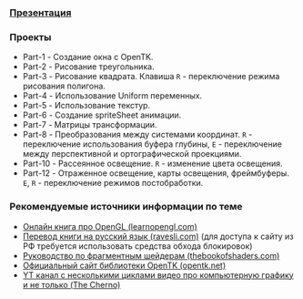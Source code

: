 ### [Презентация](/OpenGL.pptx)

### Проекты
- Part-1 - Создание окна c OpenTK.
- Part-2 - Рисование треугольника.
- Part-3 - Рисование квадрата.
Клавиша `R` - переключение режима рисования полигона.
- Part-4 - Использование Uniform переменных.
- Part-5 - Использование текстур.
- Part-6 - Создание spriteSheet анимации.
- Part-7 - Матрицы трансформации.
- Part-8 - Преобразования между системами координат.
`R` - переключение использования буфера глубины, `E` - переключение между перспективной и ортографической проекциями.
- Part-10 - Рассеянное освещение.
`R` - изменение цвета освещения.
- Part-12 - Отраженное освещение, карты освещения, фреймбуферы.
`E`, `R` - переключение режимов постобработки.


### Рекомендуемые источники информации по теме
- [Онлайн книга про OpenGL (learnopengl.com)](https://learnopengl.com/Introduction)
- [Перевод книги на русский язык (ravesli.com)](https://ravesli.com/uroki-po-opengl/)
(для доступа к сайту из РФ требуется использовать средства обхода блокировок)
- [Руководство по фрагментным шейдерам (thebookofshaders.com)](https://thebookofshaders.com/?lan=ru)
- [Официальный сайт библиотеки OpenTK (opentk.net)](https://opentk.net/)
- [YT канал с несколькими циклами видео про компьютерную графику и не только (The Cherno)](https://www.youtube.com/channel/UCQ-W1KE9EYfdxhL6S4twUNw)

